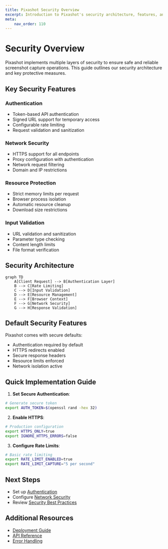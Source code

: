```yaml
---
title: Pixashot Security Overview
excerpt: Introduction to Pixashot's security architecture, features, and implementation guidelines.
meta:
    nav_order: 110
---
```


# Security Overview

Pixashot implements multiple layers of security to ensure safe and reliable screenshot capture operations. This guide outlines our security architecture and key protective measures.

## Key Security Features

### Authentication
- Token-based API authentication
- Signed URL support for temporary access
- Configurable rate limiting
- Request validation and sanitization

### Network Security
- HTTPS support for all endpoints
- Proxy configuration with authentication
- Network request filtering
- Domain and IP restrictions

### Resource Protection
- Strict memory limits per request
- Browser process isolation
- Automatic resource cleanup
- Download size restrictions

### Input Validation
- URL validation and sanitization
- Parameter type checking
- Content length limits
- File format verification

## Security Architecture

```mermaid
graph TD
    A[Client Request] --> B[Authentication Layer]
    B --> C[Rate Limiting]
    C --> D[Input Validation]
    D --> E[Resource Management]
    E --> F[Browser Context]
    F --> G[Network Security]
    G --> H[Response Validation]
```

## Default Security Features

Pixashot comes with secure defaults:

- Authentication required by default
- HTTPS redirects enabled
- Secure response headers
- Resource limits enforced
- Network isolation active

## Quick Implementation Guide

1. **Set Secure Authentication**:
```bash
# Generate secure token
export AUTH_TOKEN=$(openssl rand -hex 32)
```

2. **Enable HTTPS**:
```bash
# Production configuration
export HTTPS_ONLY=true
export IGNORE_HTTPS_ERRORS=false
```

3. **Configure Rate Limits**:
```bash
# Basic rate limiting
export RATE_LIMIT_ENABLED=true
export RATE_LIMIT_CAPTURE="5 per second"
```

## Next Steps

- Set up [Authentication](authentication.md)
- Configure [Network Security](network-security.md)
- Review [Security Best Practices](best-practices.md)

## Additional Resources

- [Deployment Guide](../deployment/index.md)
- [API Reference](../api-reference/index.md)
- [Error Handling](../troubleshooting/index.md)